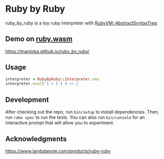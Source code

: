 # Ruby by Ruby

ruby_by_ruby is a toy ruby ​​interpreter with [RubyVM::AbstractSyntaxTree](https://ruby-doc.org/3.1.3/RubyVM/AbstractSyntaxTree.html).

## Demo on [ruby.wasm](https://github.com/ruby/ruby.wasm)

https://tnantoka.github.io/ruby_by_ruby/

## Usage

```ruby
interpreter = RubyByRuby::Interpreter.new
interpreter.eval('1 + 1') # => 2
```

## Development

After checking out the repo, run `bin/setup` to install dependencies. Then, run `rake spec` to run the tests. You can also run `bin/console` for an interactive prompt that will allow you to experiment.
## Acknowledgments

https://www.lambdanote.com/products/ruby-ruby
